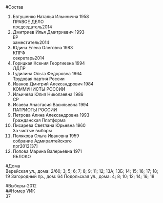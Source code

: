 #Состав  
1. Евтушенко Наталья Ильинична 1958  
    ПРАВОЕ ДЕЛО  
    председатель2014  
2. Дмитриев Илья Дмитриевич 1993  
    ЕР  
    заместитель2014  
3. Юдина Елена Олеговна 1983  
    КПРФ  
    секретарь2014  
4. Горицкая Ксения Георгиевна 1994  
    ЛДПР  
5. Гудилина Ольга Федоровна 1964  
    Трудовая партия России  
6. Иванов Дмитрий Александрович 1984  
    КОММУНИСТЫ РОССИИ  
7. Ильичева Юлия Николаевна 1986  
    СР  
8. Исаева Анастасия Васильевна 1994  
    ПАТРИОТЫ РОССИИ  
9. Петрова Алина Александровна 1993  
    Гражданская Платформа  
10. Писарева Светлана Юрьевна 1960  
    За чистые выборы  
11. Полякова Ольга Ивановна 1959  
    собрание Адмиралтейского  
    прг2012[37]  
12. Попова Марина Валерьевна 1971  
    ЯБЛОКО  
  
#Дома  
Верейская ул., дома: 2/60; 3; 5; 6; 7; 8; 9; 11; 12; 13А; 13Б; 14; 15; 16; 17; 18; 19 Загородный пр., дом: 64 Подольская ул., дома: 4; 8; 10; 12; 14; 16; 18  
  
#Выборы-2012  
##Номер УИК  
37  
